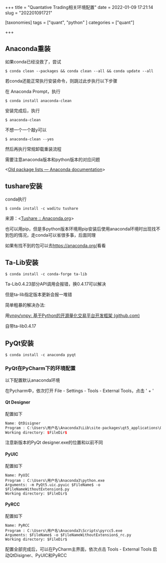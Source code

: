 +++
title = "Quantative Trading相关环境配置"
date = 2022-01-09 17:21:14
slug = "202201091721"

[taxonomies]
tags = ["quant", "python" ]
categories = ["quant"]

+++

<!-- more -->

## Anaconda重装

如果conda已经没救了，尝试

```
$ conda clean --packages && conda clean --all && conda update --all
```

若conda还能正常执行安装命令，则跳过此步执行以下步骤



在 Anaconda Prompt，执行

```
$ conda install anaconda-clean
```

安装完成后，执行

```
$ anaconda-clean
```

不想一个一个敲y可以

```
$ anaconda-clean --yes
```

然后再执行常规卸载重装流程

需要注意anaconda版本和python版本的对应问题

<[Old package lists — Anaconda documentation](https://docs.anaconda.com/anaconda/packages/oldpkglists/)>



## tushare安装

conda执行

```
$ conda install -c waditu tushare
```

来源：<[Tushare :: Anaconda.org](https://anaconda.org/waditu/tushare)>

也可以用pip，但是多python版本环境用pip安装后使用anaconda环境时出现找不到包的情况，走conda可以省很多事，后面同理

如果有找不到的包可以去<https://anaconda.org/>看看



## Ta-Lib安装

```
$ conda install -c conda-forge ta-lib
```

Ta-Lib0.4.23部分API调用会报错，换0.4.17可以解决

但是ta-lib指定版本更新会报一堆错

简单粗暴的解决办法:

用[vnpy/vnpy: 基于Python的开源量化交易平台开发框架 (github.com)](https://github.com/vnpy/vnpy)

自带ta-lib0.4.17



## PyQt安装

```
$ conda install -c anaconda pyqt
```



### PyQt在PyCharm下的环境配置

以下配置默认anaconda环境

在Pycharm中，依次打开 File - Settings - Tools - External Tools，点击 ' + ' 

#### Qt Designer

配置如下

```cpp
Name: QtDisigner
Program : C:\Users\用户名\Anaconda3\Lib\site-packages\qt5_applications\Qt\bin\designer.exe
Working directory: $FileDir$
```

注意新版本的PyQt designer.exe的位置和以前不同

#### PyUIC

配置如下

```
Name: PyUIC
Program : C:\Users\用户名\Anaconda3\python.exe
Arguments: -m PyQt5.uic.pyuic $FileName$ -o $FileNameWithoutExtension$.py
Working directory: $FileDir$
```

#### PyRCC

配置如下

```
Name: PyRCC
Program : C:\Users\用户名\Anaconda3\Scripts\pyrcc5.exe
Arguments: $FileName$ -o $FileNameWithoutExtension$_rc.py
Working directory: $FileDir$
```

配置全部完成后，可以在PyCharm主界面，依次点击 Tools - External Tools 启动QtDisigner、PyUIC和PyRCC
